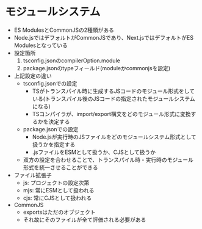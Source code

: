 # モジュールシステム

- ES ModulesとCommonJSの2種類がある
- Node.jsではデフォルトがCommonJSであり、Next.jsではデフォルトがES Modulesとなっている
- 設定箇所
  1. tsconfig.jsonのcompilerOption.module
  2. package.jsonのtypeフィールド(moduleかcommonjsを設定)
- 上記設定の違い
  - tsconfig.jsonでの設定
    - TSがトランスパイル時に生成するJSコードのモジュール形式をしている(トランスパイル後のJSコードの指定されたモジュールシステムになる)
    - TSコンパイラが、import/export構文をどのモジュール形式に変換するかを決定する
  - package.jsonでの設定
    - Node.jsが実行時のJSファイルをどのモジュールシステム形式として扱うかを指定する
    - .jsファイルをESMとして扱うか、CJSとして扱うか
  - 双方の設定を合わせることで、トランスパイル時・実行時のモジュール形式を統一させることができる
- ファイル拡張子
  - js: プロジェクトの設定次第
  - mjs: 常にESMとして扱われる
  - cjs: 常にCJSとして扱われる
- CommonJS
  - exportsはただのオブジェクト
  - それ故にそのファイルが全て評価される必要がある